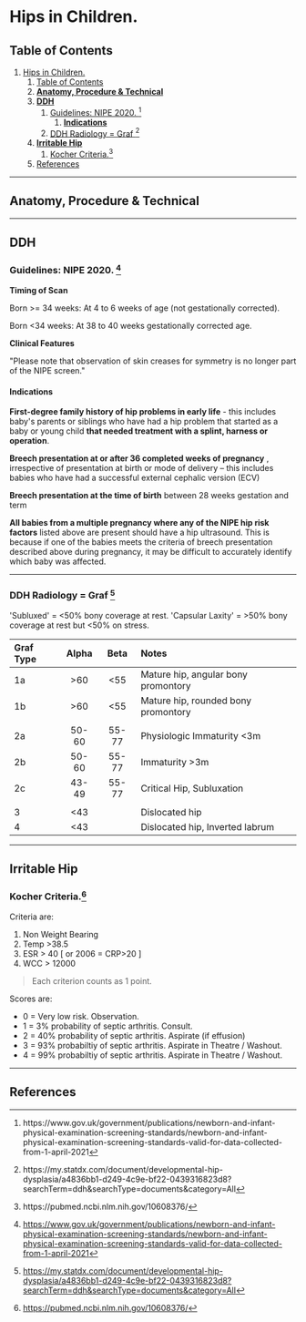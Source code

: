 # Hips in Children.

## Table of Contents
1. [Hips in Children.](#hips-in-children)
   1. [Table of Contents](#table-of-contents)
   2. [**Anatomy, Procedure & Technical**](#anatomy-procedure--technical)
   3. [**DDH**](#ddh)
      1. [Guidelines: NIPE 2020. [^HMG2020]](#guidelines-nipe-2020-hmg2020)
         1. [__Indications__](#indications)
      2. [DDH Radiology = Graf [^2]](#ddh-radiology--graf-2)
   4. [**Irritable Hip**](#irritable-hip)
      1. [Kocher Criteria.[^3]](#kocher-criteria3)
   5. [References](#references)
   
---

## **Anatomy, Procedure & Technical**

---

## **DDH**

### Guidelines: NIPE 2020. [^HMG2020] 

[^HMG2020]: https://www.gov.uk/government/publications/newborn-and-infant-physical-examination-screening-standards/newborn-and-infant-physical-examination-screening-standards-valid-for-data-collected-from-1-april-2021

**Timing of Scan**

Born >= 34 weeks: At 4 to 6 weeks of age (not gestationally corrected). 

Born <34 weeks: At 38 to 40 weeks gestationally corrected age.

**Clinical Features**

"Please note that observation of skin creases for symmetry is no longer part of the NIPE screen." 

#### __Indications__

**First-degree family history of hip problems in early life** - this includes baby's parents or siblings who have had a hip problem that started as a baby or young child **that needed treatment with a splint, harness or operation**.  

**Breech presentation at or after 36 completed weeks of pregnancy** , irrespective of presentation at birth or mode of delivery – this includes babies who have had a successful external cephalic version (ECV)

**Breech presentation at the time of birth** between 28 weeks gestation and term

**All babies from a multiple pregnancy where any of the NIPE hip risk factors** listed above are present should have a hip ultrasound. This is because if one of the babies meets the criteria of breech presentation described above during pregnancy, it may be difficult to accurately identify which baby was affected.

---

### DDH Radiology = Graf [^2]

'Subluxed' = <50% bony coverage at rest.
'Capsular Laxity' = >50% bony coverage at rest but <50% on stress.

Graf Type | Alpha | Beta | Notes
:---------|:-----:|:----:|:-----------------------------------
1a        |  >60  | <55  | Mature hip, angular bony promontory
1b        |  >60  | <55  | Mature hip, rounded bony promontory
| | | | | 
2a | 50-60 | 55-77 | Physiologic Immaturity <3m | 
2b | 50-60 | 55-77 | Immaturity >3m | 
2c | 43-49 | 55-77 | Critical Hip, Subluxation | 
| | | | | 
3 | <43 |  | Dislocated hip |
4 | <43 |  | Dislocated hip, Inverted labrum | 

[^2]: https://my.statdx.com/document/developmental-hip-dysplasia/a4836bb1-d249-4c9e-bf22-0439316823d8?searchTerm=ddh&searchType=documents&category=All

---

## **Irritable Hip** 

### Kocher Criteria.[^3]
Criteria are:
  1. Non Weight Bearing 
  2. Temp >38.5 
  3. ESR > 40 [ or 2006 = CRP>20 ]
  4. WCC > 12000
> Each criterion counts as 1 point.

Scores are:
  - 0 = Very low risk. Observation.
  - 1 = 3% probability of septic arthritis. Consult.
  - 2 = 40% probability of septic arthritis. Aspirate (if effusion)
  - 3 = 93% probabiltiy of septic arthritis. Aspirate in Theatre / Washout.
  - 4 = 99% probabiltiy of septic arthritis. Aspirate in Theatre / Washout.

[^3]: https://pubmed.ncbi.nlm.nih.gov/10608376/ 

--- 

## References

